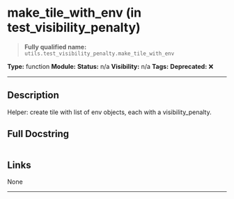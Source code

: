 # make_tile_with_env (in test_visibility_penalty)
> **Fully qualified name:** `utils.test_visibility_penalty.make_tile_with_env`

**Type:** function
**Module:** 
**Status:** n/a
**Visibility:** n/a
**Tags:** 
**Deprecated:** ❌

---

## Description
Helper: create tile with list of env objects, each with a visibility_penalty.

## Full Docstring
```

```

## Links
None

---
